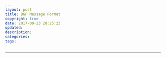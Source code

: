 ```yaml
---
layout: post
title: BGP Message Format
copyright: true
date: 2017-09-23 20:25:23
updated:
description:
categories:
tags:
---
```


<!-- more -->

-----------------------------------------------------------

